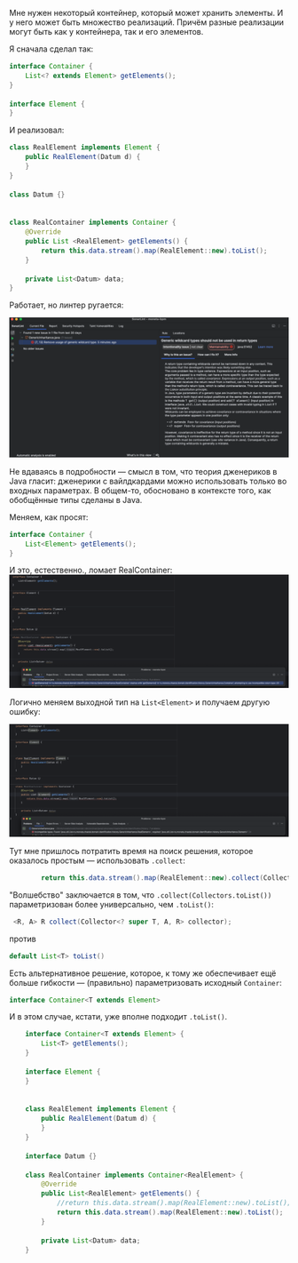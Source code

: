 Мне нужен некоторый контейнер, который может хранить элементы. И у него может быть множество реализаций. Причём разные реализации могут быть как у контейнера, так и его элементов.

Я сначала сделал так:

```java
interface Container {  
    List<? extends Element> getElements();  
}  
  
interface Element {  
}  
```

И реализовал:

```java
class RealElement implements Element {  
    public RealElement(Datum d) {  
    }  
}  

class Datum {}  
  
  
class RealContainer implements Container {  
    @Override  
    public List <RealElement> getElements() {  
        return this.data.stream().map(RealElement::new).toList();  
    }  
  
    private List<Datum> data;  
}
```

Работает, но линтер ругается:

![](./20250417141116.png)

Не вдаваясь в подробности — смысл в том, что теория дженериков в Java гласит: дженерики c вайлдкардами можно использовать только во входных параметрах. В общем-то, обосновано в контексте того, как обобщённые типы сделаны в Java.

Меняем, как просят:

```java
interface Container {  
    List<Element> getElements();  
}
```

И это, естественно., ломает RealContainer:
![](./20250417141625.png)

Логично меняем выходной тип на `List<Element>` и получаем другую ошибку:

![](./20250417141740.png)
 
Тут мне пришлось потратить время на поиск решения, которое оказалось простым — использовать `.collect`:

```java
        return this.data.stream().map(RealElement::new).collect(Collectors.toList());  
```

"Волшебство" заключается в том, что `.collect(Collectors.toList())` параметризован более универсально, чем `.toList()`:

```java
 <R, A> R collect(Collector<? super T, A, R> collector);
```

против

```java
default List<T> toList()
```


Есть альтернативное решение, которое, к тому же обеспечивает ещё больше гибкости — (правильно) параметризовать исходный `Container`:

```java
interface Container<T extends Element>
```

И в этом случае, кстати, уже вполне подходит `.toList()`.

```java
    interface Container<T extends Element> {
        List<T> getElements();
    }

    interface Element {
    }


    class RealElement implements Element {
        public RealElement(Datum d) {
        }
    }

    interface Datum {}

    class RealContainer implements Container<RealElement> {
        @Override
        public List<RealElement> getElements() {
            //return this.data.stream().map(RealElement::new).toList();
            return this.data.stream().map(RealElement::new).toList();
        }

        private List<Datum> data;
    }
```


